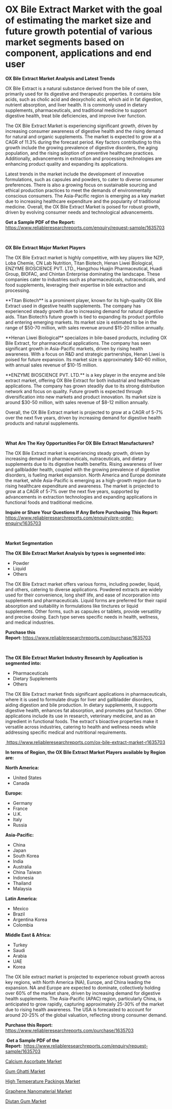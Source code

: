 <p><h1>OX Bile Extract Market with the goal of estimating the market size and future growth potential of various market segments based on component, applications and end user</h1></p><p><strong>OX Bile Extract Market Analysis and Latest Trends</strong></p>
<p><p>OX Bile Extract is a natural substance derived from the bile of oxen, primarily used for its digestive and therapeutic properties. It contains bile acids, such as cholic acid and deoxycholic acid, which aid in fat digestion, nutrient absorption, and liver health. It is commonly used in dietary supplements, pharmaceuticals, and traditional medicine to support digestive health, treat bile deficiencies, and improve liver function.</p><p>The OX Bile Extract Market is experiencing significant growth, driven by increasing consumer awareness of digestive health and the rising demand for natural and organic supplements. The market is expected to grow at a CAGR of 11.3% during the forecast period. Key factors contributing to this growth include the growing prevalence of digestive disorders, the aging population, and the rising adoption of preventive healthcare practices. Additionally, advancements in extraction and processing technologies are enhancing product quality and expanding its applications.</p><p>Latest trends in the market include the development of innovative formulations, such as capsules and powders, to cater to diverse consumer preferences. There is also a growing focus on sustainable sourcing and ethical production practices to meet the demands of environmentally conscious consumers. The Asia-Pacific region is emerging as a key market due to increasing healthcare expenditure and the popularity of traditional medicine. Overall, the OX Bile Extract Market is poised for robust growth, driven by evolving consumer needs and technological advancements.</p></p>
<p><strong>Get a Sample PDF of the Report:&nbsp;</strong> <a href="https://www.reliableresearchreports.com/enquiry/request-sample/1635703?utm_campaign=32&utm_medium=2&utm_source=Github&utm_content=ia&utm_term=25012025&utm_id=ox-bile-extract">https://www.reliableresearchreports.com/enquiry/request-sample/1635703</a></p>
<p>&nbsp;</p>
<p><strong>OX Bile Extract Major Market Players</strong></p>
<p><p>The OX Bile Extract market is highly competitive, with key players like NZP, Loba Chemie, CN Lab Nutrition, Titan Biotech, Henan Liwei Biological, ENZYME BIOSCIENCE PVT. LTD., Hangzhou Huajin Pharmaceutical, Huadi Group, BIOFAC, and Chintan Enterprise dominating the landscape. These companies cater to industries such as pharmaceuticals, nutraceuticals, and food supplements, leveraging their expertise in bile extraction and processing.</p><p>**Titan Biotech** is a prominent player, known for its high-quality OX Bile Extract used in digestive health supplements. The company has experienced steady growth due to increasing demand for natural digestive aids. Titan Biotech’s future growth is tied to expanding its product portfolio and entering emerging markets. Its market size is estimated to be in the range of $50-70 million, with sales revenue around $15-20 million annually.</p><p>**Henan Liwei Biological** specializes in bile-based products, including OX Bile Extract, for pharmaceutical applications. The company has seen significant growth in Asia-Pacific markets, driven by rising health awareness. With a focus on R&D and strategic partnerships, Henan Liwei is poised for future expansion. Its market size is approximately $40-60 million, with annual sales revenue of $10-15 million.</p><p>**ENZYME BIOSCIENCE PVT. LTD.** is a key player in the enzyme and bile extract market, offering OX Bile Extract for both industrial and healthcare applications. The company has grown steadily due to its strong distribution network and focus on quality. Future growth is expected through diversification into new markets and product innovation. Its market size is around $30-50 million, with sales revenue of $8-12 million annually.</p><p>Overall, the OX Bile Extract market is projected to grow at a CAGR of 5-7% over the next five years, driven by increasing demand for digestive health products and natural supplements.</p></p>
<p>&nbsp;</p>
<p><strong>What Are The Key Opportunities For OX Bile Extract Manufacturers?</strong></p>
<p><p>The OX Bile Extract market is experiencing steady growth, driven by increasing demand in pharmaceuticals, nutraceuticals, and dietary supplements due to its digestive health benefits. Rising awareness of liver and gallbladder health, coupled with the growing prevalence of digestive disorders, is fueling market expansion. North America and Europe dominate the market, while Asia-Pacific is emerging as a high-growth region due to rising healthcare expenditure and awareness. The market is projected to grow at a CAGR of 5-7% over the next five years, supported by advancements in extraction technologies and expanding applications in functional foods and traditional medicine.</p></p>
<p><strong>Inquire or Share Your Questions If Any Before Purchasing This Report:</strong> <a href="https://www.reliableresearchreports.com/enquiry/pre-order-enquiry/1635703?utm_campaign=32&utm_medium=2&utm_source=Github&utm_content=ia&utm_term=25012025&utm_id=ox-bile-extract">https://www.reliableresearchreports.com/enquiry/pre-order-enquiry/1635703</a></p>
<p>&nbsp;</p>
<p><strong>Market Segmentation</strong></p>
<p><strong>The OX Bile Extract Market Analysis by types is segmented into:</strong></p>
<p><ul><li>Powder</li><li>Liquid</li><li>Others</li></ul></p>
<p><p>The OX Bile Extract market offers various forms, including powder, liquid, and others, catering to diverse applications. Powdered extracts are widely used for their convenience, long shelf life, and ease of incorporation into supplements and pharmaceuticals. Liquid forms are preferred for their rapid absorption and suitability in formulations like tinctures or liquid supplements. Other forms, such as capsules or tablets, provide versatility and precise dosing. Each type serves specific needs in health, wellness, and medical industries.</p></p>
<p><strong>Purchase this Report:&nbsp;</strong><a href="https://www.reliableresearchreports.com/purchase/1635703?utm_campaign=32&utm_medium=2&utm_source=Github&utm_content=ia&utm_term=25012025&utm_id=ox-bile-extract">https://www.reliableresearchreports.com/purchase/1635703</a></p>
<p>&nbsp;</p>
<p><strong>The OX Bile Extract Market Industry Research by Application is segmented into:</strong></p>
<p><ul><li>Pharmaceuticals</li><li>Dietary Supplements</li><li>Others</li></ul></p>
<p><p>The OX Bile Extract market finds significant applications in pharmaceuticals, where it is used to formulate drugs for liver and gallbladder disorders, aiding digestion and bile production. In dietary supplements, it supports digestive health, enhances fat absorption, and promotes gut function. Other applications include its use in research, veterinary medicine, and as an ingredient in functional foods. The extract's bioactive properties make it versatile across industries, catering to health and wellness needs while addressing specific medical and nutritional requirements.</p></p>
<p><a href="https://www.reliableresearchreports.com/ox-bile-extract-market-r1635703?utm_campaign=32&utm_medium=2&utm_source=Github&utm_content=ia&utm_term=25012025&utm_id=ox-bile-extract">&nbsp;https://www.reliableresearchreports.com/ox-bile-extract-market-r1635703</a></p>
<p><strong>In terms of Region, the OX Bile Extract Market Players available by Region are:</strong></p>
<p>
    <p> <strong> North America: </strong>
        <ul>
            <li>United States</li>
            <li>Canada</li>
        </ul>
        </p> 
    <p> <strong> Europe: </strong>
        <ul>
            <li>Germany</li>
            <li>France</li>
            <li>U.K.</li>
            <li>Italy</li>
            <li>Russia</li>
        </ul>
        </p> 
    <p> <strong> Asia-Pacific: </strong>
        <ul>
            <li>China</li>
            <li>Japan</li>
            <li>South Korea</li>
            <li>India</li>
            <li>Australia</li>
            <li>China Taiwan</li>
            <li>Indonesia</li>
            <li>Thailand</li>
            <li>Malaysia</li>
        </ul>
        </p> 
    <p> <strong> Latin America: </strong>
        <ul>
            <li>Mexico</li>
            <li>Brazil</li>
            <li>Argentina Korea</li>
            <li>Colombia</li>
        </ul>
        </p> 
    <p> <strong> Middle East & Africa: </strong>
        <ul>
            <li>Turkey</li>
            <li>Saudi</li>
            <li>Arabia</li>
            <li>UAE</li>
            <li>Korea</li>
        </ul>
    </p>
    </p>
<p><p>The OX bile extract market is projected to experience robust growth across key regions, with North America (NA), Europe, and China leading the expansion. NA and Europe are expected to dominate, collectively holding over 60% of the market share, driven by increasing demand for digestive health supplements. The Asia-Pacific (APAC) region, particularly China, is anticipated to grow rapidly, capturing approximately 25-30% of the market due to rising health awareness. The USA is forecasted to account for around 20-25% of the global valuation, reflecting strong consumer demand.</p></p>
<p><strong>Purchase this Report: </strong><a href="https://www.reliableresearchreports.com/purchase/1635703?utm_campaign=32&utm_medium=2&utm_source=Github&utm_content=ia&utm_term=25012025&utm_id=ox-bile-extract">https://www.reliableresearchreports.com/purchase/1635703</a></p>
<p>&nbsp;<strong>Get a Sample PDF of the Report:&nbsp;&nbsp;</strong><a href="https://www.reliableresearchreports.com/enquiry/request-sample/1635703?utm_campaign=32&utm_medium=2&utm_source=Github&utm_content=ia&utm_term=25012025&utm_id=ox-bile-extract">https://www.reliableresearchreports.com/enquiry/request-sample/1635703</a></p>
<p><strong></strong></p>
<p><p><a href="https://github.com/alberthagorsuch/Market-Research-Report-List-1/blob/main/calcium-ascorbate-market.md?utm_campaign=32&utm_medium=2&utm_source=Github&utm_content=ia&utm_term=25012025&utm_id=ox-bile-extract">Calcium Ascorbate Market</a></p><p><a href="https://github.com/skerretflossie9297/Market-Research-Report-List-1/blob/main/gum-ghatti-market.md?utm_campaign=32&utm_medium=2&utm_source=Github&utm_content=ia&utm_term=25012025&utm_id=ox-bile-extract">Gum Ghatti Market</a></p><p><a href="https://github.com/donnettaletizia/Market-Research-Report-List-1/blob/main/high-temperature-packings-market.md?utm_campaign=32&utm_medium=2&utm_source=Github&utm_content=ia&utm_term=25012025&utm_id=ox-bile-extract">High Temperature Packings Market</a></p><p><a href="https://github.com/MonroeBullock54/Market-Research-Report-List-1/blob/main/graphene-nanomaterial-market.md?utm_campaign=32&utm_medium=2&utm_source=Github&utm_content=ia&utm_term=25012025&utm_id=ox-bile-extract">Graphene Nanomaterial Market</a></p><p><a href="https://github.com/shondapmbau/Market-Research-Report-List-1/blob/main/diutan-gum-market.md?utm_campaign=32&utm_medium=2&utm_source=Github&utm_content=ia&utm_term=25012025&utm_id=ox-bile-extract">Diutan Gum Market</a></p></p>